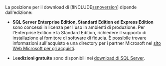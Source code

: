La posizione per il download di [!INCLUDE[ssnoversion](ssnoversion-md.md)] dipende dall'edizione:

- **SQL Server Enterprise Edition, Standard Edition ed Express Edition** sono concessi in licenza per l'uso in ambienti di produzione. Per l'Enterprise Edition e la Standard Edition, richiedere il supporto di installazione al fornitore di software di fiducia. È possibile trovare informazioni sull'acquisto e una directory per i partner Microsoft nel [sito Web Microsoft per gli acquisti](https://www.microsoft.com/en-us/server-cloud/products/sql-server/overview.aspx). 

- Le**edizioni gratuite** sono disponibili nei [download di SQL Server](http://www.microsoft.com/sql-server/sql-server-downloads).